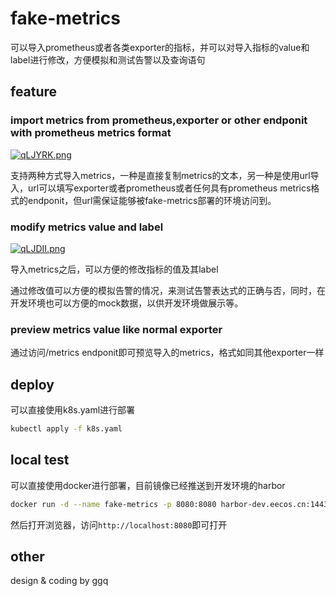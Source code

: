 # fake-metrics

可以导入prometheus或者各类exporter的指标，并可以对导入指标的value和label进行修改，方便模拟和测试告警以及查询语句

## feature

### import metrics from prometheus,exporter or other endponit with prometheus metrics format

[![qLJYRK.png](https://s1.ax1x.com/2022/04/05/qLJYRK.png)](https://imgtu.com/i/qLJYRK)

支持两种方式导入metrics，一种是直接复制metrics的文本，另一种是使用url导入，url可以填写exporter或者prometheus或者任何具有prometheus metrics格式的endponit，但url需保证能够被fake-metrics部署的环境访问到。

### modify metrics value and label

[![qLJDII.png](https://s1.ax1x.com/2022/04/05/qLJDII.png)](https://imgtu.com/i/qLJDII)

导入metrics之后，可以方便的修改指标的值及其label

通过修改值可以方便的模拟告警的情况，来测试告警表达式的正确与否，同时，在开发环境也可以方便的mock数据，以供开发环境做展示等。

### preview metrics value like normal exporter

通过访问/metrics endponit即可预览导入的metrics，格式如同其他exporter一样

## deploy

可以直接使用k8s.yaml进行部署
```bash
kubectl apply -f k8s.yaml
```

## local test

可以直接使用docker进行部署，目前镜像已经推送到开发环境的harbor
```bash
docker run -d --name fake-metrics -p 8080:8080 harbor-dev.eecos.cn:1443/ecf/fake-metrics:0.2
```

然后打开浏览器，访问`http://localhost:8080`即可打开

## other

design & coding by ggq